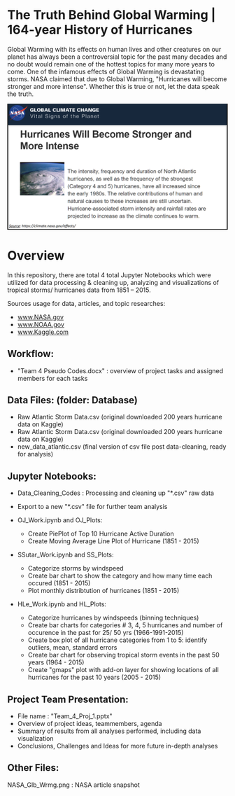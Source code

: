 # The Truth Behind Global Warming | 164-year History of Hurricanes
Global Warming with its effects on human lives and other creatures on our planet has always been a controversial topic for the past many decades and no doubt would remain one of the hottest topics for many more years to come. One of the infamous effects of Global Warming is devastating storms. NASA claimed that due to Global Warming, "Hurricanes will become stronger and more intense". Whether this is true or not, let the data speak the truth.

![Image description](NASA_Glb_Wrmg.png)


# Overview
In this repository, there are total 4 total Jupyter Notebooks which were utilized for data processing & cleaning up, analyzing and visualizations of tropical storms/ hurricanes data from 1851 – 2015.

Sources usage for data, articles, and topic researches:
   - www.NASA.gov
   - www.NOAA.gov
   - www.Kaggle.com

## Workflow:
- "Team 4 Pseudo Codes.docx" : overview of project tasks and assigned members for each tasks

## Data Files: (folder: Database)
- Raw Atlantic Storm Data.csv (original downloaded 200 years hurricane data on Kaggle)
- Raw Atlantic Storm Data.csv (original downloaded 200 years hurricane data on Kaggle)
- new_data_atlantic.csv (final version of csv file post data-cleaning, ready for analysis)

## Jupyter Notebooks:
- Data_Cleaning_Codes : Processing and cleaning up "*.csv" raw data
- Export to a new "*.csv" file for further team analysis 
   
- OJ_Work.ipynb and OJ_Plots:   
   - Create PiePlot of Top 10 Hurricane Active Duration
   - Create Moving Average Line Plot of Hurricane (1851 - 2015)
    
- SSutar_Work.ipynb and SS_Plots:  
   - Categorize storms by windspeed
   - Create bar chart to show the category and how many time each occured (1851 - 2015)
   - Plot monthly distribtution of hurricanes (1851 - 2015)

- HLe_Work.ipynb and HL_Plots:  
   - Categorize hurricanes by windspeeds (binning techniques)
   - Create bar charts for categories # 3, 4, 5 hurricanes and number of occurence in the past for 25/ 50 yrs (1966-1991-2015)
   - Create box plot of all hurricane categories from 1 to 5: identify outliers, mean, standard errors
   - Create bar chart for observing tropical storm events in the past 50 years (1964 - 2015)
   - Create "gmaps" plot with add-on layer for showing locations of all hurricanes for the past 10 years (2005 - 2015)

## Project Team Presentation:
- File name : "Team_4_Proj_1.pptx"
- Overview of project ideas, teammembers, agenda
- Summary of results from all analyses performed, including data visualization 
- Conclusions, Challenges and Ideas for more future in-depth analyses

## Other Files: 
NASA_Glb_Wrmg.png : NASA article snapshot 
       


